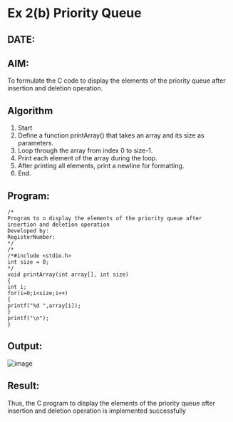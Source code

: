 # Ex 2(b) Priority Queue
## DATE:
## AIM:
To formulate the C code to display the elements of the priority queue after insertion and deletion operation.

## Algorithm
1. Start
2. Define a function printArray() that takes an array and its size as parameters.
3. Loop through the array from index 0 to size-1.
4. Print each element of the array during the loop.
5. After printing all elements, print a newline for formatting.
6. End.

## Program:
```
/*
Program to o display the elements of the priority queue after insertion and deletion operation
Developed by: 
RegisterNumber:  
*/
/*
/*#include <stdio.h> 
int size = 0; 
*/ 
void printArray(int array[], int size) 
{ 
int i; 
for(i=0;i<size;i++) 
{ 
printf("%d ",array[i]); 
} 
printf("\n"); 
}
```

## Output:

![image](https://github.com/user-attachments/assets/20fc64fc-3df1-45f9-bc0f-c52565598478)


## Result:
Thus, the C program to display the elements of the priority queue after insertion and deletion operation is implemented successfully
